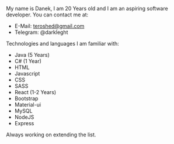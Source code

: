 My name is Danek, I am 20 Years old and I am an aspiring software developer. 
You can contact me at: 
- E-Mail: teroshed@gmail.com
- Telegram: @darkleght 

Technologies and languages I am familiar with: 
 - Java (5 Years) 
 - C# (1 Year)
 - HTML 
 - Javascript 
 - CSS 
 - SASS 
 - React (1-2 Years)
 - Bootstrap 
 - Material-ui
 - MySQL
 - NodeJS 
 - Express
 
Always working on extending the list. 
